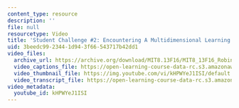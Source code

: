 ```yaml
---
content_type: resource
description: ''
file: null
resourcetype: Video
title: 'Student Challenge #2: Encountering A Multidimensional Learning Surface'
uid: 3beedc99-2344-1d94-3f66-543717b42dd1
video_files:
  archive_url: https://archive.org/download/MIT8.13F16/MIT8_13F16_Robinson_Student_Challenge_2_300k.mp4
  video_captions_file: https://open-learning-course-data-rc.s3.amazonaws.com/8-13-14-experimental-physics-i-ii-junior-lab-fall-2016-spring-2017/9d33576991d457f88d5959df23df82a9_kHPWYeJ1ISI.vtt
  video_thumbnail_file: https://img.youtube.com/vi/kHPWYeJ1ISI/default.jpg
  video_transcript_file: https://open-learning-course-data-rc.s3.amazonaws.com/8-13-14-experimental-physics-i-ii-junior-lab-fall-2016-spring-2017/84ab5ef1818150ade75f3b183c6f3b7d_kHPWYeJ1ISI.pdf
video_metadata:
  youtube_id: kHPWYeJ1ISI
---
```


